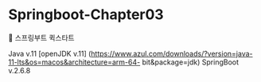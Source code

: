 # Springboot-Chapter03

📘 스프링부트 퀵스타트

Java v.11
[openJDK v.11] (https://www.azul.com/downloads/?version=java-11-lts&os=macos&architecture=arm-64- bit&package=jdk)
SpringBoot v.2.6.8
